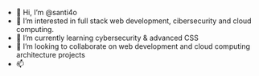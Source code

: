 - 👋 Hi, I’m @santi4o
- 👀 I’m interested in full stack web development, cibersecurity and cloud computing.
- 🌱 I’m currently learning cybersecurity & advanced CSS
- 💞️ I’m looking to collaborate on web development and cloud computing architecture projects
- 📫 

<!---
santi4o/santi4o is a ✨ special ✨ repository because its `README.md` (this file) appears on your GitHub profile.
You can click the Preview link to take a look at your changes.
--->
